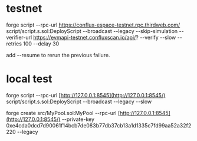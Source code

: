 # testnet

forge script --rpc-url https://conflux-espace-testnet.rpc.thirdweb.com/ script/script.s.sol:DeployScript --broadcast --legacy --skip-simulation --verifier-url https://evmapi-testnet.confluxscan.io/api/? --verify --slow --retries 100 --delay 30

add --resume to rerun the previous failure.

# local test

forge script --rpc-url [http://127.0.0.1:8545](http://127.0.0.1:8545/) script/script.s.sol:DeployScript --broadcast --legacy --slow

forge create src/MyPool.sol:MyPool --rpc-url [http://127.0.0.1:8545](http://127.0.0.1:8545/) --private-key 0xe4cda0dcd7d90061f14bcb7de083b77db37cb13a1d1335c7fd99aa52a32f2220 --legacy